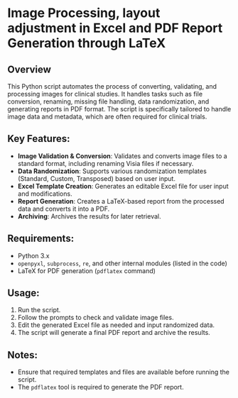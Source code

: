 # Image Processing, layout adjustment in Excel and PDF Report Generation through LaTeX

## Overview
This Python script automates the process of converting, validating, and processing images for clinical studies. It handles tasks such as file conversion, renaming, missing file handling, data randomization, and generating reports in PDF format. The script is specifically tailored to handle image data and metadata, which are often required for clinical trials.

## Key Features:
- **Image Validation & Conversion**: Validates and converts image files to a standard format, including renaming Visia files if necessary.
- **Data Randomization**: Supports various randomization templates (Standard, Custom, Transposed) based on user input.
- **Excel Template Creation**: Generates an editable Excel file for user input and modifications.
- **Report Generation**: Creates a LaTeX-based report from the processed data and converts it into a PDF.
- **Archiving**: Archives the results for later retrieval.

## Requirements:
- Python 3.x
- `openpyxl`, `subprocess`, `re`, and other internal modules (listed in the code)
- LaTeX for PDF generation (`pdflatex` command)

## Usage:
1. Run the script.
2. Follow the prompts to check and validate image files.
3. Edit the generated Excel file as needed and input randomized data.
4. The script will generate a final PDF report and archive the results.

## Notes:
- Ensure that required templates and files are available before running the script.
- The `pdflatex` tool is required to generate the PDF report.

